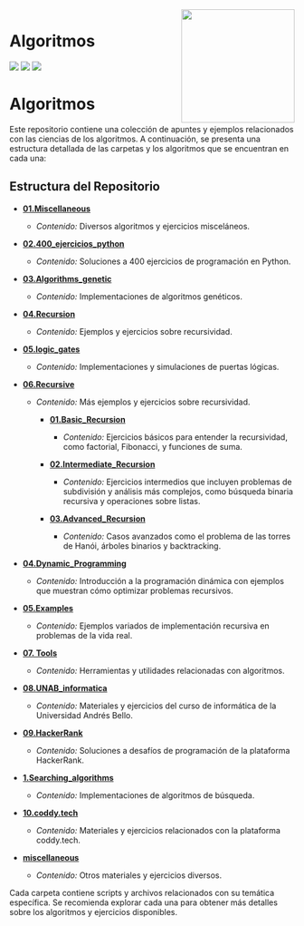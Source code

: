 <img src="https://github.com/gnvidal/Algorithms/blob/ccc42f5492fa8c0aa1a4d6276cdf2d6364e05882/kimelfe.PNG"  width=200 align="right">

# Algoritmos
<img src="https://img.shields.io/badge/Python-FFD43B?style=for-the-badge&logo=python&logoColor=blue">
<img src="https://img.shields.io/badge/LinkedIn-0077B5?style=for-the-badge&logo=linkedin&logoColor=white" href="">
<img src="https://img.shields.io/badge/LinkedIn-0077B5?style=for-the-badge&logo=linkedin&logoColor=white" href="https://www.instagram.com/kimelfe.py">

# Algoritmos

Este repositorio contiene una colección de apuntes y ejemplos relacionados con las ciencias de los algoritmos. A continuación, se presenta una estructura detallada de las carpetas y los algoritmos que se encuentran en cada una:

## Estructura del Repositorio

- **[01.Miscellaneous](https://github.com/Caupolicanafulvicollis/Algorithms/tree/main/01.Miscellaneous)**
  - *Contenido:* Diversos algoritmos y ejercicios misceláneos.

- **[02.400_ejercicios_python](https://github.com/Caupolicanafulvicollis/Algorithms/tree/main/02.400_ejercicios_python)**
  - *Contenido:* Soluciones a 400 ejercicios de programación en Python.

- **[03.Algorithms_genetic](https://github.com/Caupolicanafulvicollis/Algorithms/tree/main/03.Algorithms_genetic)**
  - *Contenido:* Implementaciones de algoritmos genéticos.

- **[04.Recursion](https://github.com/Caupolicanafulvicollis/Algorithms/tree/main/04.Recursion)**
  - *Contenido:* Ejemplos y ejercicios sobre recursividad.

- **[05.logic_gates](https://github.com/Caupolicanafulvicollis/Algorithms/tree/main/05.logic_gates)**
  - *Contenido:* Implementaciones y simulaciones de puertas lógicas.

- **[06.Recursive](https://github.com/Caupolicanafulvicollis/Algorithms/tree/main/06.Recursive)**
  - *Contenido:* Más ejemplos y ejercicios sobre recursividad.
      - **[01.Basic_Recursion](https://github.com/Caupolicanafulvicollis/Algorithms/tree/main/06.Recursive/01.Basic_Recursion)**  
          - *Contenido:* Ejercicios básicos para entender la recursividad, como factorial, Fibonacci, y funciones de suma.
      
      - **[02.Intermediate_Recursion](https://github.com/Caupolicanafulvicollis/Algorithms/tree/main/06.Recursive/02.Intermediate_Recursion)**  
          - *Contenido:* Ejercicios intermedios que incluyen problemas de subdivisión y análisis más complejos, como búsqueda binaria recursiva y operaciones sobre listas.

      - **[03.Advanced_Recursion](https://github.com/Caupolicanafulvicollis/Algorithms/tree/main/06.Recursive/03.Advanced_Recursion)**  
          - *Contenido:* Casos avanzados como el problema de las torres de Hanói, árboles binarios y backtracking.

- **[04.Dynamic_Programming](https://github.com/Caupolicanafulvicollis/Algorithms/tree/main/06.Recursive/04.Dynamic_Programming)**  
  - *Contenido:* Introducción a la programación dinámica con ejemplos que muestran cómo optimizar problemas recursivos.

- **[05.Examples](https://github.com/Caupolicanafulvicollis/Algorithms/tree/main/06.Recursive/05.Examples)**  
  - *Contenido:* Ejemplos variados de implementación recursiva en problemas de la vida real.
   

- **[07. Tools](https://github.com/Caupolicanafulvicollis/Algorithms/tree/main/07.%20Tools)**
  - *Contenido:* Herramientas y utilidades relacionadas con algoritmos.

- **[08.UNAB_informatica](https://github.com/Caupolicanafulvicollis/Algorithms/tree/main/08.UNAB_informatica)**
  - *Contenido:* Materiales y ejercicios del curso de informática de la Universidad Andrés Bello.

- **[09.HackerRank](https://github.com/Caupolicanafulvicollis/Algorithms/tree/main/09.HackerRank)**
  - *Contenido:* Soluciones a desafíos de programación de la plataforma HackerRank.

- **[1.Searching_algorithms](https://github.com/Caupolicanafulvicollis/Algorithms/tree/main/1.Searching_algorithms)**
  - *Contenido:* Implementaciones de algoritmos de búsqueda.

- **[10.coddy.tech](https://github.com/Caupolicanafulvicollis/Algorithms/tree/main/10.coddy.tech)**
  - *Contenido:* Materiales y ejercicios relacionados con la plataforma coddy.tech.

- **[miscellaneous](https://github.com/Caupolicanafulvicollis/Algorithms/tree/main/miscellaneous)**
  - *Contenido:* Otros materiales y ejercicios diversos.

Cada carpeta contiene scripts y archivos relacionados con su temática específica. Se recomienda explorar cada una para obtener más detalles sobre los algoritmos y ejercicios disponibles. 
